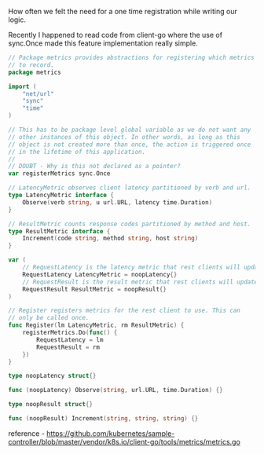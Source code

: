 How often we felt the need for a one time registration while writing our logic.

Recently I happened to read code from client-go where the use of sync.Once made this feature implementation really simple.

```go
// Package metrics provides abstractions for registering which metrics
// to record.
package metrics

import (
	"net/url"
	"sync"
	"time"
)

// This has to be package level global variable as we do not want any
// other instances of this object. In other words, as long as this 
// object is not created more than once, the action is triggered once
// in the lifetime of this application.
//
// DOUBT - Why is this not declared as a pointer?
var registerMetrics sync.Once

// LatencyMetric observes client latency partitioned by verb and url.
type LatencyMetric interface {
	Observe(verb string, u url.URL, latency time.Duration)
}

// ResultMetric counts response codes partitioned by method and host.
type ResultMetric interface {
	Increment(code string, method string, host string)
}

var (
	// RequestLatency is the latency metric that rest clients will update.
	RequestLatency LatencyMetric = noopLatency{}
	// RequestResult is the result metric that rest clients will update.
	RequestResult ResultMetric = noopResult{}
)

// Register registers metrics for the rest client to use. This can
// only be called once.
func Register(lm LatencyMetric, rm ResultMetric) {
	registerMetrics.Do(func() {
		RequestLatency = lm
		RequestResult = rm
	})
}

type noopLatency struct{}

func (noopLatency) Observe(string, url.URL, time.Duration) {}

type noopResult struct{}

func (noopResult) Increment(string, string, string) {}
```

reference - https://github.com/kubernetes/sample-controller/blob/master/vendor/k8s.io/client-go/tools/metrics/metrics.go
